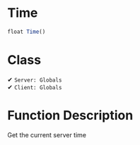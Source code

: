 # Time
```js
float Time()
```
# Class
✔ `Server: Globals`  
✔ `Client: Globals`  

# Function Description
Get the current server time
